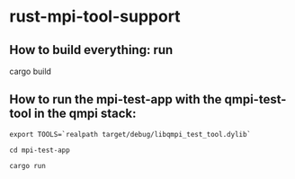 # rust-mpi-tool-support

## How to build everything: run
cargo build

## How to run the mpi-test-app with the qmpi-test-tool in the qmpi stack:
```
export TOOLS=`realpath target/debug/libqmpi_test_tool.dylib`

cd mpi-test-app

cargo run
```
